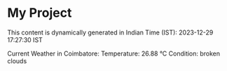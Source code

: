 # My Project

This content is dynamically generated in Indian Time (IST): 2023-12-29 17:27:30 IST


Current Weather in Coimbatore:
Temperature: 26.88 °C
Condition: broken clouds
